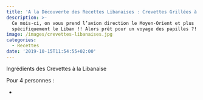 ```yaml
---
title: 'A la Découverte des Recettes Libanaises : Crevettes Grillées à la Libanaise'
description: >-
  Ce mois-ci, on vous prend l’avion direction le Moyen-Orient et plus
  spécifiquement le Liban !! Alors prêt pour un voyage des papilles ?!
image: /images/crevettes-libanaises.jpg
categories:
  - Recettes
date: '2019-10-15T11:54:55+02:00'
---
```

Ingrédients des Crevettes à la Libanaise

Pour 4 personnes :

*

